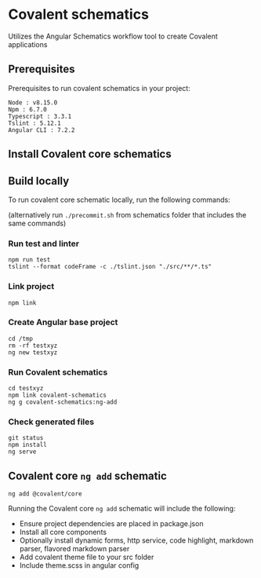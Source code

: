 # Covalent schematics
Utilizes the Angular Schematics workflow tool to create Covalent applications

## Prerequisites

Prerequisites to run covalent schematics in your project:

```
Node : v8.15.0
Npm : 6.7.0
Typescript : 3.3.1
Tslint : 5.12.1
Angular CLI : 7.2.2
```

## Install Covalent core schematics

## Build locally
To run covalent core schematic locally, run the following commands:


(alternatively run `./precommit.sh` from schematics folder that includes the same commands)

### Run test and linter
```
npm run test
tslint --format codeFrame -c ./tslint.json "./src/**/*.ts"
```

### Link project
```
npm link
```

### Create Angular base project
```
cd /tmp
rm -rf testxyz
ng new testxyz
```

### Run Covalent schematics
```
cd testxyz
npm link covalent-schematics
ng g covalent-schematics:ng-add
```

### Check generated files
```
git status
npm install
ng serve
```

## Covalent core `ng add` schematic
``` 
ng add @covalent/core 
```

Running the Covalent core `ng add` schematic will include the following:

- Ensure project dependencies are placed in package.json
- Install all core components
- Optionally install dynamic forms, http service, code highlight, markdown parser, flavored markdown parser
- Add covalent theme file to your src folder
- Include theme.scss in angular config